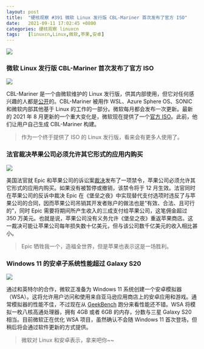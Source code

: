 ```yaml
---
layout: post
title:	"硬核观察 #391 微软 Linux 发行版 CBL-Mariner 首次发布了官方 ISO"
date:	2021-09-11 17:02:45 +0800 
categories:	硬核观察 linuxcn 
tags:	[linuxcn,Linux,微软,苹果,安卓]
---
```



![](/Asserts/Images//attachment/album/202109/11/170141og471cfyct8de1cl.jpg)


### 微软 Linux 发行版 CBL-Mariner 首次发布了官方 ISO


![](/Asserts/Images//attachment/album/202109/11/170152t8zobbt1w2bbd2zr.jpg)


CBL-Mariner 是一个由微软维护的 Linux 发行版，供其内部使用，但它对任何感兴趣的人都是[公开](https://github.com/microsoft/CBL-Mariner/releases/tag/1.0.20210901-1.0)的。CBL-Mariner 被用作 WSL、Azure Sphere OS、SONIC 和微软内部其他基于 Linux 的工作的一部分。微软每月都会发布一次更新。最新的 2021 年 8 月更新的一个重大变化是，微软现在提供了一个[官方 ISO](https://aka.ms/mariner-1.0-x86_64-iso)。此前，他们让用户自己生成 CBL-Mariner 构建。



> 
> 作为一个终于提供了 ISO 的 Linux 发行版，看来会有更多人使用了。
> 
> 
> 


### 法官裁决苹果公司必须允许其它形式的应用内购买


![](/Asserts/Images//attachment/album/202109/11/170214cptmpb9pzbv9afyt.jpg)


美国法官就 Epic 和苹果公司的诉讼案[裁决](https://www.theverge.com/2021/9/10/22662320/epic-apple-ruling-injunction-judge-court-app-store)发布了一项禁令，苹果公司必须允许其它形式的应用内购买。如果没有被暂停或撤销，该禁令将于 12 月生效。法官同时在苹果公司的反诉中裁决 Epic 在《堡垒之夜》中实现替代支付选项时违反了与苹果公司的合同，因而苹果公司吊销其开发者账户的做法也是“有效、合法、且可行的”，同时 Epic 需要将期间所产生收入的三成支付给苹果公司，这笔佣金超过 350 万美元。也就是说，苹果公司没有义务允许《堡垒之夜》重返苹果商店。这一裁决可能让苹果公司每年损失数十亿美元，但与该公司数千亿美元的收入相比甚小。



> 
> Epic 牺牲我一个，造福全世界，但是苹果也表示这是一场胜利。
> 
> 
> 


### Windows 11 的安卓子系统性能超过 Galaxy S20


![](/Asserts/Images//attachment/album/202109/11/170230c6hj6jtuhukrukzu.jpg)


通过和英特尔的合作，微软正准备为 Windows 11 系统创建一个安卓模拟器（WSA）。这将允许用户访问和使用来自亚马逊应用商店上的安卓应用和游戏。通常模拟器的性能不佳，不过现在从 [GeekBench](https://browser.geekbench.com/v5/cpu/9697838) 跑分来看性能还不错。WSA 将模拟一枚八核高通处理器，拥有 4GB 或者 6GB 的内存，分数与三星 Galaxy S20 相当。目前微软正在优化 WSA 项目，虽然确认不会随 Windows 11 首次登场，但稍后将会通过软件更新的方式提供。



> 
> 微软对 Linux 和安卓表示，拿来吧你~~
> 
> 
>
